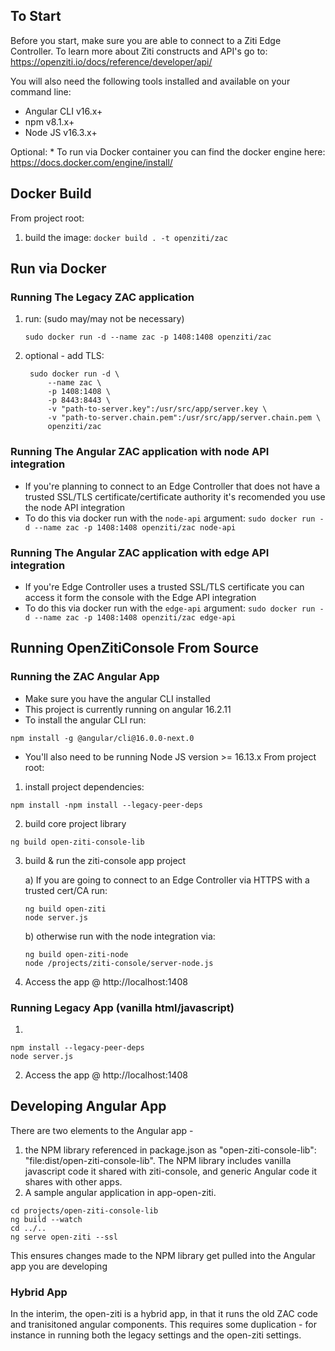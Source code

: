   

## To Start
Before you start, make sure you are able to connect to a Ziti Edge Controller. To learn more about Ziti constructs and API's go to: https://openziti.io/docs/reference/developer/api/

You will also need the following tools installed and available on your command line:

* Angular CLI v16.x+
* npm v8.1.x+
* Node JS v16.3.x+

Optional:
	* To run via Docker container you can find the docker engine here: https://docs.docker.com/engine/install/

## Docker Build
From project root:
1. build the image: `docker build . -t openziti/zac`

## Run via Docker

### Running The Legacy ZAC application
1. run: (sudo may/may not be necessary) 
	```
	sudo docker run -d --name zac -p 1408:1408 openziti/zac
	```

2. optional - add TLS: 
 
        sudo docker run -d \
            --name zac \
            -p 1408:1408 \
            -p 8443:8443 \
            -v "path-to-server.key":/usr/src/app/server.key \
            -v "path-to-server.chain.pem":/usr/src/app/server.chain.pem \
            openziti/zac 

### Running The Angular ZAC application with node API integration
* If you're planning to connect to an Edge Controller that does not have a trusted SSL/TLS certificate/certificate authority it's recomended you use the node API integration
* To do this via docker run with the `node-api` argument:
`sudo docker run -d --name zac -p 1408:1408 openziti/zac node-api`

### Running The Angular ZAC application with edge API integration
* If you're Edge Controller uses a trusted SSL/TLS certificate you can access it form the console with the Edge API integration
* To do this via docker run with the `edge-api` argument:
`sudo docker run -d --name zac -p 1408:1408 openziti/zac edge-api`



## Running OpenZitiConsole From Source

### Running the ZAC Angular App
* Make sure you have the angular CLI installed
* This project is currently running on angular 16.2.11
* To install the angular CLI run:
```
npm install -g @angular/cli@16.0.0-next.0
```

* You'll also need to be running Node JS version >= 16.13.x
From project root: 

1) install project dependencies:
```
npm install -npm install --legacy-peer-deps
```

2) build core project library
```
ng build open-ziti-console-lib
```

3) build & run the ziti-console app project

	  a) If you are going to connect to an Edge Controller via HTTPS with a trusted cert/CA run:
	  ```
	  ng build open-ziti
	  node server.js
	  ```

	  b) otherwise run with the node integration via:
	  ```
	  ng build open-ziti-node
	  node /projects/ziti-console/server-node.js
	  ```

4) Access the app @ http://localhost:1408


### Running Legacy App (vanilla html/javascript)
1)
```
npm install --legacy-peer-deps
node server.js
```
2) Access the app @ http://localhost:1408



## Developing Angular App
There are two elements to the Angular app - 
1) the NPM library referenced in package.json as
"open-ziti-console-lib": "file:dist/open-ziti-console-lib". The NPM library includes vanilla javascript code it shared with ziti-console, and 
generic Angular code it shares with other apps.
2) A sample angular application in app-open-ziti.
```
cd projects/open-ziti-console-lib
ng build --watch
cd ../..
ng serve open-ziti --ssl
```

This ensures changes made to the NPM library get pulled into the Angular app you are developing

### Hybrid App
In the interim, the open-ziti is a hybrid app, in that it runs the old ZAC code and tranisitoned angular components.
This requires some duplication - for instance in running both the legacy settings and the open-ziti settings.




